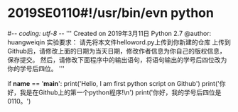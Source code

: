 # 2019SE0110#!/usr/bin/evn python
#-*- coding: utf-8 -*-
'''
Created on 2019年3月11日 Python 2.7
@author: huangweiqin 
实验要求：
请先将本文件helloword.py上传到你新建的仓库
上传到Github后，请修改上面的日期为当天日期，修改作者信息为你自己的版权信息，保存提交。
然后，请修改下面程序中的输出语句，将语句输出的学号后四位改为你的学号后四位。
'''

if __name__ == '__main__':
    print('Hello, I am first python script on Github')
    print('你好，我是在Github上的第一个python程序!\n')
    print('你好，我的学号后四位是0110。')  
    

